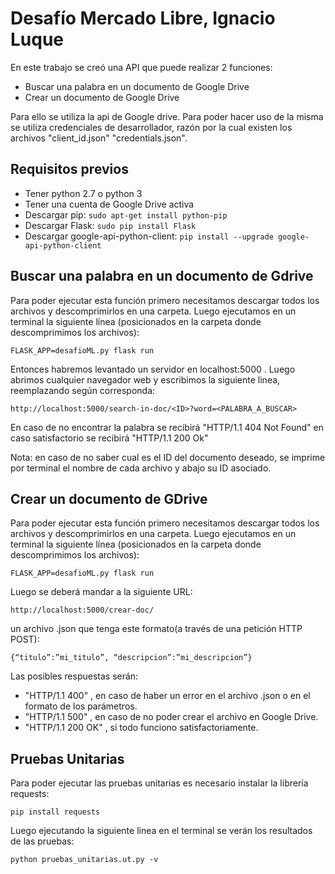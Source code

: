 # Desafío Mercado Libre, Ignacio Luque

En este trabajo se creó una API que puede realizar 2 funciones:
* Buscar una palabra en un documento de Google Drive
* Crear un documento de Google Drive 

Para ello se utiliza la api de Google drive. Para poder hacer uso de la misma se utiliza credenciales de desarrollador,  razón por la cual existen los archivos "client_id.json" "credentials.json".



## Requisitos previos

* Tener python 2.7 o python 3
* Tener una cuenta de Google Drive activa
* Descargar pip: `sudo apt-get install python-pip` 
* Descargar Flask: `sudo pip install Flask`
* Descargar google-api-python-client: `pip install --upgrade google-api-python-client`


## Buscar una palabra en un documento de Gdrive

Para poder ejecutar esta función primero necesitamos descargar todos los archivos y descomprimirlos en una carpeta. Luego ejecutamos en un terminal la siguiente línea (posicionados en la carpeta donde descomprimimos los archivos):

`FLASK_APP=desafioML.py flask run`

Entonces habremos levantado un servidor en localhost:5000 .
Luego abrimos cualquier navegador web y escribimos la siguiente linea, reemplazando según corresponda:

`http://localhost:5000/search-in-doc/<ID>?word=<PALABRA_A_BUSCAR>`

En caso de no encontrar la palabra se recibirá "HTTP/1.1 404 Not Found" en caso satisfactorio se recibirá "HTTP/1.1 200 Ok"

Nota: en caso de no saber cual es el ID del documento deseado, se imprime por terminal el nombre de cada archivo y abajo su ID asociado.
##  Crear un documento de GDrive
Para poder ejecutar esta función primero necesitamos descargar todos los archivos y descomprimirlos en una carpeta. Luego ejecutamos en un terminal la siguiente línea (posicionados en la carpeta donde descomprimimos los archivos):

`FLASK_APP=desafioML.py flask run`

Luego se deberá mandar a la siguiente URL:

`http://localhost:5000/crear-doc/`

un archivo .json que tenga este formato(a través de una petición HTTP POST):

`{“titulo”:”mi_titulo”, “descripcion”:”mi_descripcion”}` 

Las posibles respuestas serán:
* "HTTP/1.1 400" , en caso de haber un error en el archivo .json o en el formato de los parámetros.
* "HTTP/1.1 500" , en caso de no poder crear el archivo en Google Drive.
* "HTTP/1.1 200 OK" , si todo funciono satisfactoriamente.

## Pruebas Unitarias
Para poder ejecutar las pruebas unitarias es necesario instalar la librería requests:

`pip install requests`

Luego ejecutando la siguiente linea en el terminal se verán los resultados de las pruebas:

`python pruebas_unitarias.ut.py -v`


